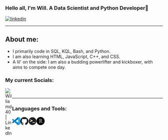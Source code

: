 ### Hello all, I'm Will. A Data Scientist and Python Developer👋 

[![linkedin](https://img.shields.io/badge/My%20Linkedin-Link-green)](https://www.linkedin.com/in/william-dalessandro/)

---

## About me:

-  I primarily code in SQL, KQL, Bash, and Python.
-  I am also learning HTML, JavaScript, C++, and CSS.
-  A lil' on the side: I am also a budding powerlifter and kickboxer, with aims to compete one day.

### My current Socials:

[<img align="left" alt="Williamd40 | LinkedIn" width="22px" src="https://cdn.jsdelivr.net/npm/simple-icons@v3/icons/linkedin.svg" />][linkedin]

<br />

---


### Languages and Tools:

<img align="left" alt="Visual Studio Code" width="26px"
src="https://raw.githubusercontent.com/github/explore/80688e429a7d4ef2fca1e82350fe8e3517d3494d/topics/visual-studio-code/visual-studio-code.png" />

<img align="left" alt="GitHub" width="26px" 
src="https://raw.githubusercontent.com/github/explore/78df643247d429f6cc873026c0622819ad797942/topics/github/github.png" />

<img align="left" alt="Terminal" width="26px"
 src="https://raw.githubusercontent.com/github/explore/80688e429a7d4ef2fca1e82350fe8e3517d3494d/topics/terminal/terminal.png" />

<img align="left" alt="RStudio" width="26px"
src="https://raw.githubusercontent.com/Williamd40/Williamd40/master/Media/rstudio.svg" />


<br />
<br />


[linkedin]: https://www.linkedin.com/in/william-dalessandro/
